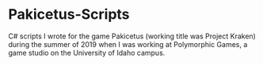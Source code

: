 # Pakicetus-Scripts
C# scripts I wrote for the game Pakicetus (working title was Project Kraken)
during the summer of 2019 when I was working at Polymorphic Games, a game
studio on the University of Idaho campus.
